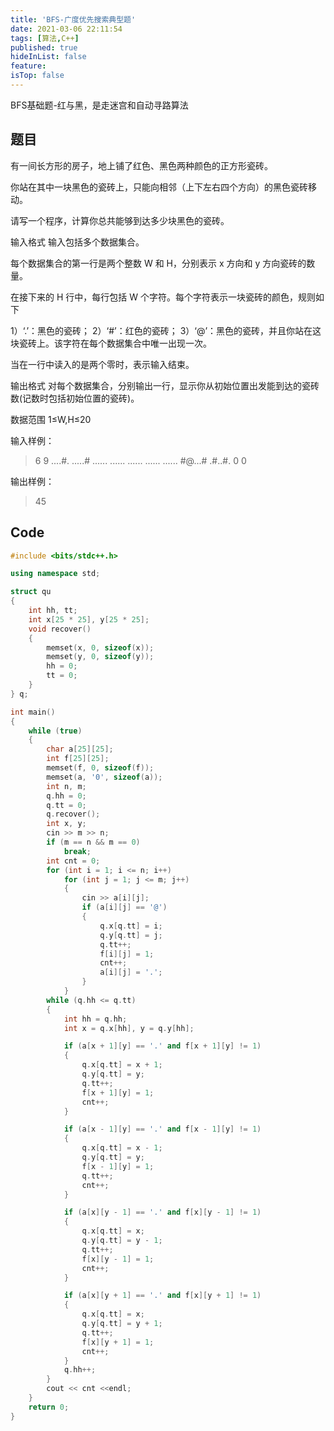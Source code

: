 ```yaml
---
title: 'BFS-广度优先搜索典型题'
date: 2021-03-06 22:11:54
tags: [算法,C++]
published: true
hideInList: false
feature: 
isTop: false
---
```


BFS基础题-红与黑，是走迷宫和自动寻路算法

<!--more-->

## 题目

有一间长方形的房子，地上铺了红色、黑色两种颜色的正方形瓷砖。

你站在其中一块黑色的瓷砖上，只能向相邻（上下左右四个方向）的黑色瓷砖移动。

请写一个程序，计算你总共能够到达多少块黑色的瓷砖。

输入格式
输入包括多个数据集合。

每个数据集合的第一行是两个整数 W 和 H，分别表示 x 方向和 y 方向瓷砖的数量。

在接下来的 H 行中，每行包括 W 个字符。每个字符表示一块瓷砖的颜色，规则如下

1）‘.’：黑色的瓷砖；
2）‘#’：红色的瓷砖；
3）‘@’：黑色的瓷砖，并且你站在这块瓷砖上。该字符在每个数据集合中唯一出现一次。

当在一行中读入的是两个零时，表示输入结束。

输出格式
对每个数据集合，分别输出一行，显示你从初始位置出发能到达的瓷砖数(记数时包括初始位置的瓷砖)。

数据范围
1≤W,H≤20

输入样例：
> 6 9
....#.
.....#
......
......
......
......
......
\#@...#
.#..#.
0 0

输出样例：
> 45

## Code

```cpp
#include <bits/stdc++.h>

using namespace std;

struct qu
{
    int hh, tt;
    int x[25 * 25], y[25 * 25];
    void recover()
    {
        memset(x, 0, sizeof(x));
        memset(y, 0, sizeof(y));
        hh = 0;
        tt = 0;
    }
} q;

int main()
{
    while (true)
    {
        char a[25][25];
        int f[25][25];
        memset(f, 0, sizeof(f));
        memset(a, '0', sizeof(a));
        int n, m;
        q.hh = 0;
        q.tt = 0;
        q.recover();
        int x, y;
        cin >> m >> n;
        if (m == n && m == 0)
            break;
        int cnt = 0;
        for (int i = 1; i <= n; i++)
            for (int j = 1; j <= m; j++)
            {
                cin >> a[i][j];
                if (a[i][j] == '@')
                {
                    q.x[q.tt] = i;
                    q.y[q.tt] = j;
                    q.tt++;
                    f[i][j] = 1;
                    cnt++;
                    a[i][j] = '.';
                }
            }
        while (q.hh <= q.tt)
        {
            int hh = q.hh;
            int x = q.x[hh], y = q.y[hh];

            if (a[x + 1][y] == '.' and f[x + 1][y] != 1)
            {
                q.x[q.tt] = x + 1;
                q.y[q.tt] = y;
                q.tt++;
                f[x + 1][y] = 1;
                cnt++;
            }

            if (a[x - 1][y] == '.' and f[x - 1][y] != 1)
            {
                q.x[q.tt] = x - 1;
                q.y[q.tt] = y;
                f[x - 1][y] = 1;
                q.tt++;
                cnt++;
            }

            if (a[x][y - 1] == '.' and f[x][y - 1] != 1)
            {
                q.x[q.tt] = x;
                q.y[q.tt] = y - 1;
                q.tt++;
                f[x][y - 1] = 1;
                cnt++;
            }

            if (a[x][y + 1] == '.' and f[x][y + 1] != 1)
            {
                q.x[q.tt] = x;
                q.y[q.tt] = y + 1;
                q.tt++;
                f[x][y + 1] = 1;
                cnt++;
            }
            q.hh++;
        }
        cout << cnt <<endl;
    }
    return 0;
}
```